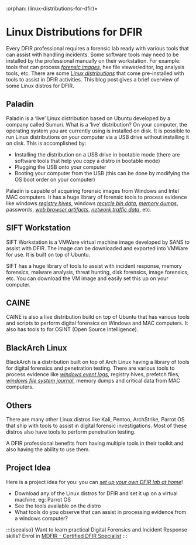 :orphan:
(linux-distributions-for-dfir)=
# Linux Distributions for DFIR
 
Every DFIR professional requires a forensic lab ready with various tools that can assist with handling incidents. Some software tools may need to be installed by the professional manually on their workstation. For example: tools that can process *[forensic images](get-the-evidence-you-need-with-forensic-images)*, hex file viewer/editor, log analysis tools, etc. There are some *[Linux distributions](a-gentle-introduction-to-digital-forensics-on-linux)* that come pre-installed with tools to assist in DFIR activities. This blog post gives a brief overview of some Linux distros for DFIR.

## Paladin

Paladin is a ‘live’ Linux distribution based on Ubuntu developed by a company called Sumuri. What is a ‘live’ distribution? On your computer, the operating system you are currently using is installed on disk. It is possible to run Linux distributions on your computer via a USB drive without installing it on disk. This is accomplished by:

- Installing the distribution on a USB drive in bootable mode (there are software tools that help you copy a distro in bootable mode)
- Plugging the USB onto your computer 
- Booting your computer from the USB (this can be done by modifying the OS boot order on your computer)

Paladin is capable of acquiring forensic images from Windows and Intel MAC computers. It has a huge library of forensic tools to process evidence like windows *[registry hives](get-the-most-out-of-the-windows-registry-in-your-digital-forensic-investigations)*, windows *[recycle bin data](windows-recycle-bin-forensics-dumpster-diving-for-evidence)*, *[memory dumps](uncover-crucial-information-within-memory-dumps)*, passwords, *[web browser artifacts](web-browser-forensics-uncovering-the-hidden-evidence-in-your-browser)*, *[network traffic data](stay-one-step-ahead-of-the-hackers-by-hunting-suspicious-traffic)*, etc. 

## SIFT Workstation

SIFT Workstation is a VMWare virtual machine image developed by SANS to assist with DFIR. The image can be downloaded and exported into VMWare for use. It is built on top of Ubuntu.

SIFT has a huge library of tools to assist with incident response, memory forensics, malware analysis, threat hunting, disk forensics, image forensics, etc. You can download the VM image and easily set this up on your computer.

## CAINE

CAINE is also a live distribution build on top of Ubuntu that has various tools and scripts to perform digital forensics on Windows and MAC computers. It also has tools to for OSINT (Open Source Intelligence).

## BlackArch Linux

BlackArch is a distribution built on top of Arch Linux having a library of tools for digital forensics and penetration testing. There are various tools to process evidence like *[windows event logs](windows-event-logs-in-digital-forensics)*, registry hives, prefetch files, *[windows file system journal](windows-file-system-journal-in-digital-forensics)*, memory dumps and critical data from MAC computers. 

## Others

There are many other Linux distros like Kali, Pentoo, ArchStrike, Parrot OS that ship with tools to assist in digital forensic investigations. Most of these distros also have tools to perform penetration testing.

A DFIR professional benefits from having multiple tools in their toolkit and also having the ability to use them. 

## Project Idea

Here is a project idea for you: you can *[set up your own DFIR lab at home](build-your-own-digital-forensics-lab-at-home)*!

- Download any of the Linux distros for DFIR and set it up on a virtual machine, eg: Parrot OS
- See the tools available on the distro
- What tools do you observe that can assist in processing evidence from a windows computer?

:::{seealso}
Want to learn practical Digital Forensics and Incident Response skills? Enrol in [MDFIR - Certified DFIR Specialist](https://www.mosse-institute.com/certifications/mdfir-certified-dfir-specialist.html)
:::